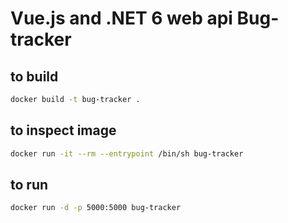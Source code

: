# Vue.js and .NET 6 web api Bug-tracker

## to build
```sh
docker build -t bug-tracker .
```

## to inspect image
```sh
docker run -it --rm --entrypoint /bin/sh bug-tracker
```

## to run
```sh
docker run -d -p 5000:5000 bug-tracker
```
